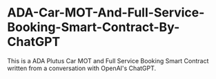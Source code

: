 # ADA-Car-MOT-And-Full-Service-Booking-Smart-Contract-By-ChatGPT
This is a ADA Plutus Car MOT and Full Service Booking Smart Contract written from a conversation with OpenAI's ChatGPT.
